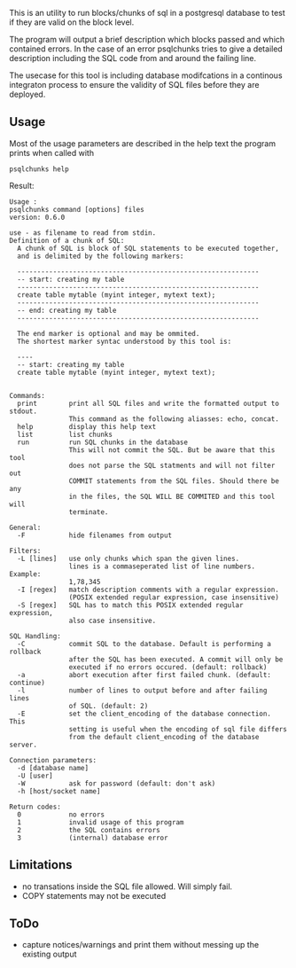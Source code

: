 This is an utility to run blocks/chunks of sql in a
postgresql database to test if they are valid on the block level.

The program will output a brief description which blocks passed and which
contained errors. In the case of an error psqlchunks tries to give
a detailed description including the SQL code from and around the
failing line.

The usecase for this tool is including database modifcations in a 
continous integraton process to ensure the validity of SQL files
before they are deployed.


Usage
-----

Most of the usage parameters are described in the help text
the program prints when called with

    psqlchunks help


Result:

    Usage :  
    psqlchunks command [options] files
    version: 0.6.0

    use - as filename to read from stdin.
    Definition of a chunk of SQL:
      A chunk of SQL is block of SQL statements to be executed together,
      and is delimited by the following markers:

      -------------------------------------------------------------
      -- start: creating my table
      -------------------------------------------------------------
      create table mytable (myint integer, mytext text);
      -------------------------------------------------------------
      -- end: creating my table
      -------------------------------------------------------------

      The end marker is optional and may be ommited.
      The shortest marker syntac understood by this tool is:

      ----
      -- start: creating my table
      create table mytable (myint integer, mytext text);


    Commands:
      print        print all SQL files and write the formatted output to stdout.
                   This command as the following aliasses: echo, concat.
      help         display this help text
      list         list chunks
      run          run SQL chunks in the database
                   This will not commit the SQL. But be aware that this tool
                   does not parse the SQL statments and will not filter out
                   COMMIT statements from the SQL files. Should there be any
                   in the files, the SQL WILL BE COMMITED and this tool will
                   terminate.

    General:
      -F           hide filenames from output

    Filters:
      -L [lines]   use only chunks which span the given lines.
                   lines is a commaseperated list of line numbers. Example:
                   1,78,345
      -I [regex]   match description comments with a regular expression.
                   (POSIX extended regular expression, case insensitive)
      -S [regex]   SQL has to match this POSIX extended regular expression,
                   also case insensitive.

    SQL Handling:
      -C           commit SQL to the database. Default is performing a rollback
                   after the SQL has been executed. A commit will only be
                   executed if no errors occured. (default: rollback)
      -a           abort execution after first failed chunk. (default: continue)
      -l           number of lines to output before and after failing lines
                   of SQL. (default: 2)
      -E           set the client_encoding of the database connection. This
                   setting is useful when the encoding of sql file differs
                   from the default client_encoding of the database server.

    Connection parameters:
      -d [database name]
      -U [user]
      -W           ask for password (default: don't ask)
      -h [host/socket name]

    Return codes:
      0            no errors
      1            invalid usage of this program
      2            the SQL contains errors
      3            (internal) database error


Limitations
-----------

- no transations inside the SQL file allowed. Will simply fail.
- COPY statements may not be executed


ToDo
----

- capture notices/warnings and print them without messing up the existing output
